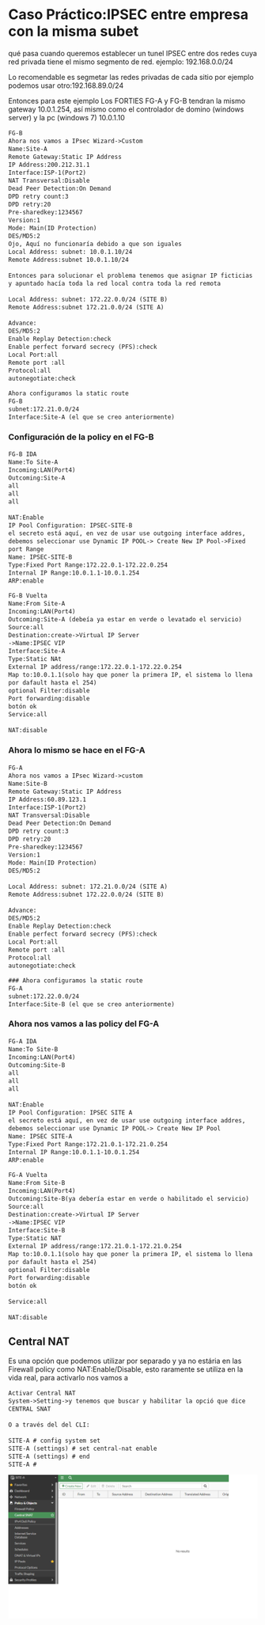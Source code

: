# Caso Práctico:IPSEC entre empresa con la misma subet

qué pasa cuando queremos establecer un tunel IPSEC entre dos redes cuya red privada tiene el mismo segmento de red.
ejemplo: 192.168.0.0/24

Lo recomendable es segmetar las redes privadas de cada sitio por ejemplo podemos usar otro:192.168.89.0/24

Entonces para este ejemplo Los FORTIES FG-A y FG-B tendran la mismo gateway 10.0.1.254, así mismo como el controlador de domino (windows server) y la pc (windows 7) 10.0.1.10

```
FG-B
Ahora nos vamos a IPsec Wizard->Custom
Name:Site-A
Remote Gateway:Static IP Address
IP Address:200.212.31.1
Interface:ISP-1(Port2)
NAT Transversal:Disable
Dead Peer Detection:On Demand
DPD retry count:3
DPD retry:20
Pre-sharedkey:1234567
Version:1
Mode: Main(ID Protection)
DES/MD5:2
Ojo, Aquí no funcionaría debido a que son iguales 
Local Address: subnet: 10.0.1.10/24
Remote Address:subnet 10.0.1.10/24

Entonces para solucionar el problema tenemos que asignar IP ficticias y apuntado hacía toda la red local contra toda la red remota

Local Address: subnet: 172.22.0.0/24 (SITE B)
Remote Address:subnet 172.21.0.0/24 (SITE A)

Advance:
DES/MD5:2
Enable Replay Detection:check
Enable perfect forward secrecy (PFS):check
Local Port:all
Remote port :all
Protocol:all
autonegotiate:check
```
```
Ahora configuramos la static route
FG-B
subnet:172.21.0.0/24
Interface:Site-A (el que se creo anteriormente)
```
### Configuración de la policy en el FG-B

```
FG-B IDA
Name:To Site-A
Incoming:LAN(Port4)
Outcoming:Site-A
all
all
all

NAT:Enable
IP Pool Configuration: IPSEC-SITE-B
el secreto está aquí, en vez de usar use outgoing interface addres, debemos seleccionar use Dynamic IP POOL-> Create New IP Pool->Fixed port Range
Name: IPSEC-SITE-B
Type:Fixed Port Range:172.22.0.1-172.22.0.254
Internal IP Range:10.0.1.1-10.0.1.254
ARP:enable
```
```
FG-B Vuelta
Name:From Site-A
Incoming:LAN(Port4)
Outcoming:Site-A (debeía ya estar en verde o levatado el servicio)
Source:all
Destination:create->Virtual IP Server
->Name:IPSEC VIP
Interface:Site-A
Type:Static NAt
External IP address/range:172.22.0.1-172.22.0.254
Map to:10.0.1.1(solo hay que poner la primera IP, el sistema lo llena por dafault hasta el 254)
optional Filter:disable
Port forwarding:disable
botón ok
Service:all

NAT:disable
```


### Ahora lo mismo se hace en el FG-A
```
FG-A
Ahora nos vamos a IPsec Wizard->custom
Name:Site-B
Remote Gateway:Static IP Address
IP Address:60.89.123.1
Interface:ISP-1(Port2)
NAT Transversal:Disable
Dead Peer Detection:On Demand
DPD retry count:3
DPD retry:20
Pre-sharedkey:1234567
Version:1
Mode: Main(ID Protection)
DES/MD5:2

Local Address: subnet: 172.21.0.0/24 (SITE A)
Remote Address:subnet 172.22.0.0/24 (SITE B)

Advance:
DES/MD5:2
Enable Replay Detection:check
Enable perfect forward secrecy (PFS):check
Local Port:all
Remote port :all
Protocol:all
autonegotiate:check
```
```
### Ahora configuramos la static route
FG-A
subnet:172.22.0.0/24
Interface:Site-B (el que se creo anteriormente)
```
### Ahora nos vamos a las policy del FG-A

```
FG-A IDA
Name:To Site-B
Incoming:LAN(Port4)
Outcoming:Site-B
all
all
all

NAT:Enable
IP Pool Configuration: IPSEC SITE A
el secreto está aquí, en vez de usar use outgoing interface addres, debemos seleccionar use Dynamic IP POOL-> Create New IP Pool
Name: IPSEC SITE-A
Type:Fixed Port Range:172.21.0.1-172.21.0.254
Internal IP Range:10.0.1.1-10.0.1.254
ARP:enable
```
```
FG-A Vuelta
Name:From Site-B 
Incoming:LAN(Port4)
Outcoming:Site-B(ya debería estar en verde o habilitado el servicio)
Source:all
Destination:create->Virtual IP Server
->Name:IPSEC VIP
Interface:Site-B
Type:Static NAT
External IP address/range:172.21.0.1-172.21.0.254
Map to:10.0.1.1(solo hay que poner la primera IP, el sistema lo llena por dafault hasta el 254)
optional Filter:disable
Port forwarding:disable
botón ok

Service:all

NAT:disable

```

## Central NAT

Es una opción que podemos utilizar por separado y ya no estária en las Firewall policy como NAT:Enable/Disable, esto raramente se utiliza en la vida real, para activarlo nos vamos a 

```
Activar Central NAT
System->Setting->y tenemos que buscar y habilitar la opció que dice CENTRAL SNAT

O a través del del CLI:

SITE-A # config system set
SITE-A (settings) # set central-nat enable 
SITE-A (settings) # end
SITE-A # 
```

![164](165.png)
